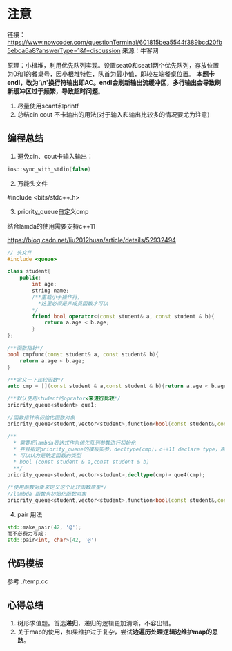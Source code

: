 # 注意

链接：https://www.nowcoder.com/questionTerminal/601815bea5544f389bcd20fb5ebca6a8?answerType=1&f=discussion
来源：牛客网

原理：小根堆，利用优先队列实现。设置seat0和seat1两个优先队列，存放位置为0和1的餐桌号，因小根堆特性，队首为最小值，即较左端餐桌位置。
**本题卡endl，改为'\n'换行符输出即AC。endl会刷新输出流缓冲区，多行输出会导致刷新缓冲区过于频繁，导致超时问题**。

1. 尽量使用scanf和printf
2. 总结cin cout 不卡输出的用法(对于输入和输出比较多的情况要尤为注意)

## 编程总结

1. 避免cin、cout卡输入输出：

```c++
ios::sync_with_stdio(false)
```

2. 万能头文件

#include <bits/stdc++.h>

3. priority_queue自定义cmp

结合lamda的使用需要支持c++11

<https://blog.csdn.net/liu2012huan/article/details/52932494>

```c++
// 头文件
#include <queue>

class student{
    public:
        int age;
        string name;
        /**重载小于操作符，
	      *这里必须是非成员函数才可以
		*/
        friend bool operator<(const student& a, const student & b){
            return a.age < b.age;
        }
};

/**函数指针*/
bool cmpfunc(const student& a, const student& b){
    return a.age < b.age;
}

/**定义一下比较函数*/
auto cmp = [](const student & a,const student & b){return a.age < b.age;};

/**默认使用student的oprator<来进行比较*/
priority_queue<student> que1;

//函数指针来初始化函数对象
priority_queue<student,vector<student>,function<bool(const student&,const student&)>> que6(cmpfunc);

/**
  *	需要把lambda表达式作为优先队列参数进行初始化
  * 并且指定priority_queue的模板实参，decltype(cmp)，c++11 declare type，声明类型
  * 可以认为是确定函数的类型
  * bool (const student & a,const student & b)
  **/
priority_queue<student,vector<student>,decltype(cmp)> que4(cmp);

/*使用函数对象来定义这个比较函数原型*/
//lambda 函数来初始化函数对象
priority_queue<student,vector<student>,function<bool(const student&,const student&)>> que5(cmp);

```

4. pair 用法

```c++
std::make_pair(42, '@');
而不必费力写成：
std::pair<int, char>(42, '@')
```

## 代码模板

参考 ./temp.cc

## 心得总结

1. 树形求值题。首选**递归**，递归的逻辑更加清晰，不容出错。
2. 关于map的使用，如果维护过于复杂，尝试**边遍历处理逻辑边维护map的思路**。
